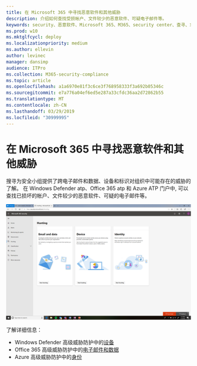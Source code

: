 ```yaml
---
title: 在 Microsoft 365 中寻找恶意软件和其他威胁
description: 介绍如何查找受损帐户、文件较少的恶意软件、可疑电子邮件等。
keywords: security、恶意软件、Microsoft 365、M365、security center、查寻、求职、Windows Defender ATP、Office 365 atp、Azure atp
ms.prod: w10
ms.mktglfcycl: deploy
ms.localizationpriority: medium
ms.author: ellevin
author: levinec
manager: dansimp
audience: ITPro
ms.collection: M365-security-compliance
ms.topic: article
ms.openlocfilehash: a1a6970e81f3c6ce3f768958333f3a692b05346c
ms.sourcegitcommit: e7a776a04ef6ed5e287a33cfdc36aa2d72862b55
ms.translationtype: MT
ms.contentlocale: zh-CN
ms.lasthandoff: 03/29/2019
ms.locfileid: "30999995"
---
```

# <a name="hunt-for-malware-and-other-threats-in-microsoft-365"></a>在 Microsoft 365 中寻找恶意软件和其他威胁


搜寻为安全小组提供了跨电子邮件和数据、设备和标识对组织中可能存在的威胁的了解。 在 Windows Defender atp、Office 365 atp 和 Azure ATP 门户中, 可以查找已损坏的帐户、文件较少的恶意软件、可疑的电子邮件等。

![搜寻页面](./media/security-docs/hunt.png)

了解详细信息：

* Windows Defender 高级威胁防护中的[设备](https://docs.microsoft.com/en-us/windows/security/threat-protection/windows-defender-atp/advanced-hunting-windows-defender-advanced-threat-protection)
* Office 365 高级威胁防护中的[电子邮件和数据](https://docs.microsoft.com/en-us/office365/securitycompliance/office-365-atp)
* Azure 高级威胁防护中的[身份](https://docs.microsoft.com/en-us/azure-advanced-threat-protection/investigate-a-user)
